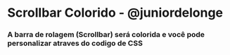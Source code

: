 # Scrollbar Colorido - @juniordelonge

### A barra de rolagem (Scrollbar) será colorida e você pode personalizar atraves do codigo de CSS
